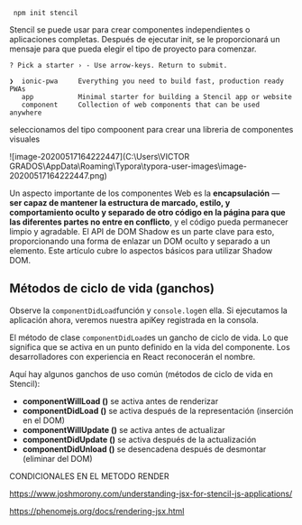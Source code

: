 ```shell
 npm init stencil
```

Stencil se puede usar para crear componentes independientes o aplicaciones completas. Después de ejecutar init, se le proporcionará un mensaje para que pueda elegir el tipo de proyecto para comenzar.

```
? Pick a starter › - Use arrow-keys. Return to submit.

❯  ionic-pwa     Everything you need to build fast, production ready PWAs
   app           Minimal starter for building a Stencil app or website
   component     Collection of web components that can be used anywhere
```

seleccionamos del tipo compoonent para crear una libreria  de componentes visuales

![image-20200517164222447](C:\Users\VICTOR GRADOS\AppData\Roaming\Typora\typora-user-images\image-20200517164222447.png)

Un aspecto importante de los componentes Web es la **encapsulación** — **ser capaz de mantener la estructura de marcado, estilo, y comportamiento oculto y separado de otro código en la página para que las diferentes partes no entre en conflicto**, y el código pueda permanecer limpio y agradable. El API de DOM Shadow es un parte clave para esto, proporcionando una forma de enlazar un DOM oculto y separado a un elemento. Este artículo cubre lo aspectos básicos para utilizar Shadow DOM.



## **Métodos de ciclo de vida (ganchos)**

Observe la `componentDidLoad`función y `console.log`en ella. Si ejecutamos la aplicación ahora, veremos nuestra apiKey registrada en la consola.

El método de clase `componentDidLoad`es un gancho de ciclo de vida. Lo que significa que se activa en un punto definido en la vida del componente. Los desarrolladores con experiencia en React reconocerán el nombre.

Aquí hay algunos ganchos de uso común (métodos de ciclo de vida en Stencil):

- **componentWillLoad ()** se activa antes de renderizar
- **componentDidLoad ()** se activa después de la representación (inserción en el DOM)
- **componentWillUpdate ()** se activa antes de actualizar
- **componentDidUpdate ()** se activa después de la actualización
- **componentDidUnload ()** se desencadena después de desmontar (eliminar del DOM)

CONDICIONALES EN EL METODO RENDER

https://www.joshmorony.com/understanding-jsx-for-stencil-js-applications/

https://phenomejs.org/docs/rendering-jsx.html
